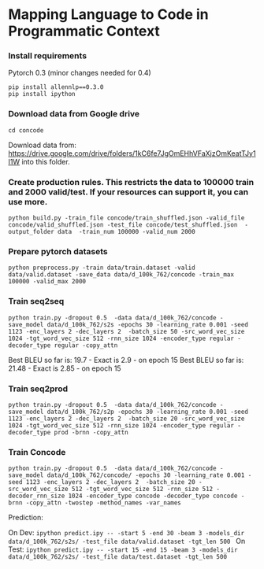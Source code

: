 # Mapping Language to Code in Programmatic Context

### Install requirements

Pytorch 0.3 (minor changes needed for 0.4)
```pip install antlr4-python3-runtime==4.6
pip install allennlp==0.3.0
pip install ipython
```

### Download data from Google drive
```mkdir concode
cd concode
```
Download data from: https://drive.google.com/drive/folders/1kC6fe7JgOmEHhVFaXjzOmKeatTJy1I1W into this folder.

### Create production rules. This restricts the data to 100000 train and 2000 valid/test. If your resources can support it,  you can use more.
`python build.py -train_file concode/train_shuffled.json -valid_file concode/valid_shuffled.json -test_file concode/test_shuffled.json  -output_folder data  -train_num 100000 -valid_num 2000`

### Prepare pytorch datasets
```mkdir data/d_100k_762
python preprocess.py -train data/train.dataset -valid data/valid.dataset -save_data data/d_100k_762/concode -train_max 100000 -valid_max 2000
``` 

### Train seq2seq
`python train.py -dropout 0.5  -data data/d_100k_762/concode -save_model data/d_100k_762/s2s -epochs 30 -learning_rate 0.001 -seed 1123 -enc_layers 2 -dec_layers 2  -batch_size 50 -src_word_vec_size 1024 -tgt_word_vec_size 512 -rnn_size 1024 -encoder_type regular -decoder_type regular -copy_attn `

Best BLEU so far is: 19.7 - Exact is 2.9 - on epoch 15
Best BLEU so far is: 21.48 - Exact is 2.85 - on epoch 15

### Train seq2prod
`python train.py -dropout 0.5  -data data/d_100k_762/concode -save_model data/d_100k_762/s2p -epochs 30 -learning_rate 0.001 -seed 1123 -enc_layers 2 -dec_layers 2  -batch_size 20 -src_word_vec_size 1024 -tgt_word_vec_size 512 -rnn_size 1024 -encoder_type regular -decoder_type prod -brnn -copy_attn `

### Train Concode
`python train.py -dropout 0.5  -data data/d_100k_762/concode -save_model data/d_100k_762/concode/ -epochs 30 -learning_rate 0.001 -seed 1123 -enc_layers 2 -dec_layers 2  -batch_size 20 -src_word_vec_size 512 -tgt_word_vec_size 512 -rnn_size 512 -decoder_rnn_size 1024 -encoder_type concode -decoder_type concode -brnn -copy_attn -twostep -method_names -var_names`

Prediction:

On Dev: 
`ipython predict.ipy -- -start 5 -end 30 -beam 3 -models_dir  data/d_100k_762/s2s/ -test_file data/valid.dataset -tgt_len 500 `
On Test: 
`ipython predict.ipy -- -start 15 -end 15 -beam 3 -models_dir  data/d_100k_762/s2s/ -test_file data/test.dataset -tgt_len 500 `

